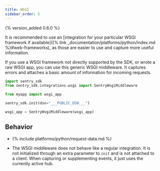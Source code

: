 ```yaml
---
title: WSGI
sidebar_order: 5
---
```


{% version_added 0.6.0 %}

<!-- WIZARD -->
It is recommended to use an [integration for your particular WSGI framework if available]({% link _documentation/platforms/python/index.md %}#web-frameworks), as those are easier to use and capture more useful information.

If you use a WSGI framework not directly supported by the SDK, or wrote a raw WSGI app, you can use this generic WSGI middleware. It captures errors and attaches a basic amount of information for incoming requests.

```python
import sentry_sdk
from sentry_sdk.integrations.wsgi import SentryWsgiMiddleware

from myapp import wsgi_app

sentry_sdk.init(dsn="___PUBLIC_DSN___")

wsgi_app = SentryWsgiMiddleware(wsgi_app)
```

<!-- ENDWIZARD -->

## Behavior

* {% include platforms/python/request-data.md %}

* The WSGI middleware does not behave like a regular integration. It is not initialized through an extra parameter to `init` and is not attached to a client. When capturing or supplementing events, it just uses the currently active hub.
